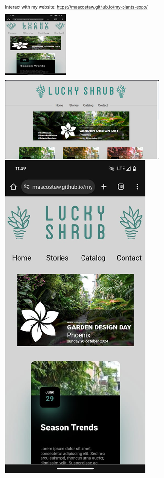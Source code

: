 Interact with my website:
https://maacostaw.github.io/my-plants-expo/

<img src="images/ReadMeMobile.jpeg" width="200px" height="200px" />

![Desktop](images/ReadMeDesktop.png)
![Mobile](images/ReadMeMobile.jpeg)
